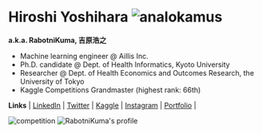 # Hiroshi Yoshihara ![analokamus](https://road-to-kaggle-grandmaster.vercel.app/api/simple/analokamus)
**a.k.a. RabotniKuma, 吉原浩之**
- Machine learning engineer @ Aillis Inc.
- Ph.D. candidate @ Dept. of Health Informatics, Kyoto University
- Researcher @ Dept. of Health Economics and Outcomes Research, the University of Tokyo
- Kaggle Competitions Grandmaster (highest rank: 66th)

**Links** 
| [LinkedIn](https://www.linkedin.com/in/hiroshi-yoshihara-620421185/) 
| [Twitter](https://twitter.com/analokmaus) 
| [Kaggle](https://www.kaggle.com/analokamus) 
| [Instagram](https://www.instagram.com/analokmaus/) 
| [Portfolio](https://analokmaus.github.io/AboutMe/) |

![competition](https://road-to-kaggle-grandmaster.vercel.app/api/badges/analokamus/competition)
![RabotniKuma's profile](https://github-readme-stats.vercel.app/api?username=analokmaus&count_private=true&theme=vision-friendly-dark&hide_border=true)
